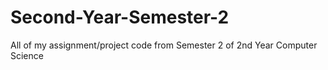 # Second-Year-Semester-2
All of my assignment/project code from Semester 2 of 2nd Year Computer Science
